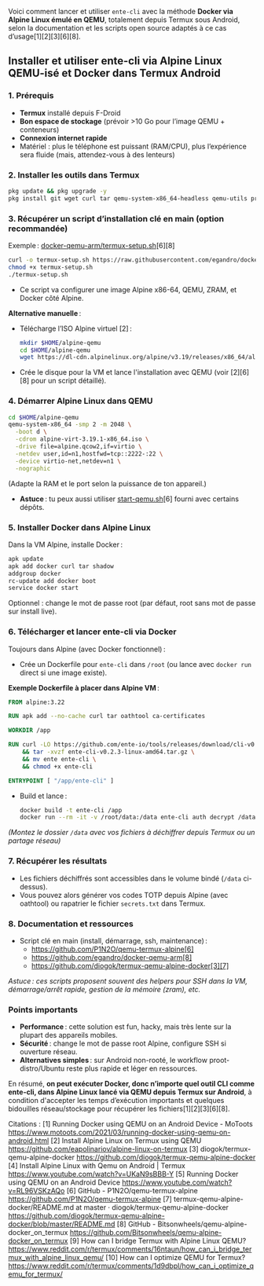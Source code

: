 Voici comment lancer et utiliser `ente-cli` avec la méthode **Docker via Alpine Linux émulé en QEMU**, totalement depuis Termux sous Android, selon la documentation et les scripts open source adaptés à ce cas d’usage[1][2][3][6][8].

## Installer et utiliser ente-cli via Alpine Linux QEMU-isé et Docker dans Termux Android

### 1. Prérequis

- **Termux** installé depuis F-Droid
- **Bon espace de stockage** (prévoir >10 Go pour l’image QEMU + conteneurs)
- **Connexion internet rapide**  
- Matériel : plus le téléphone est puissant (RAM/CPU), plus l’expérience sera fluide (mais, attendez-vous à des lenteurs)

### 2. Installer les outils dans Termux

```bash
pkg update && pkg upgrade -y
pkg install git wget curl tar qemu-system-x86_64-headless qemu-utils proot -y
```

### 3. Récupérer un script d’installation clé en main (option recommandée)

Exemple : [docker-qemu-arm/termux-setup.sh](https://github.com/egandro/docker-qemu-arm)[6][8]

```bash
curl -o termux-setup.sh https://raw.githubusercontent.com/egandro/docker-qemu-arm/master/termux-setup.sh
chmod +x termux-setup.sh
./termux-setup.sh
```
- Ce script va configurer une image Alpine x86-64, QEMU, ZRAM, et Docker côté Alpine.

**Alternative manuelle** :  
- Télécharge l’ISO Alpine virtuel [2] :  
  ```bash
  mkdir $HOME/alpine-qemu
  cd $HOME/alpine-qemu
  wget https://dl-cdn.alpinelinux.org/alpine/v3.19/releases/x86_64/alpine-virt-3.19.1-x86_64.iso
  ```

- Crée le disque pour la VM et lance l'installation avec QEMU (voir [2][6][8] pour un script détaillé).

### 4. Démarrer Alpine Linux dans QEMU

```bash
cd $HOME/alpine-qemu
qemu-system-x86_64 -smp 2 -m 2048 \
  -boot d \
  -cdrom alpine-virt-3.19.1-x86_64.iso \
  -drive file=alpine.qcow2,if=virtio \
  -netdev user,id=n1,hostfwd=tcp::2222-:22 \
  -device virtio-net,netdev=n1 \
  -nographic
```
(Adapte la RAM et le port selon la puissance de ton appareil.)

- **Astuce** : tu peux aussi utiliser [start-qemu.sh](https://github.com/P1N2O/qemu-termux-alpine/blob/main/start-qemu.sh)[6] fourni avec certains dépôts.

### 5. Installer Docker dans Alpine Linux

Dans la VM Alpine, installe Docker :

```sh
apk update
apk add docker curl tar shadow
addgroup docker
rc-update add docker boot
service docker start
```

Optionnel : change le mot de passe root (par défaut, root sans mot de passe sur install live).

### 6. Télécharger et lancer ente-cli via Docker

Toujours dans Alpine (avec Docker fonctionnel) :

- Crée un Dockerfile pour `ente-cli` dans `/root` (ou lance avec `docker run` direct si une image existe).

**Exemple Dockerfile à placer dans Alpine VM** :

```Dockerfile
FROM alpine:3.22

RUN apk add --no-cache curl tar oathtool ca-certificates

WORKDIR /app

RUN curl -LO https://github.com/ente-io/tools/releases/download/cli-v0.2.3/ente-cli-v0.2.3-linux-amd64.tar.gz \
    && tar -xvzf ente-cli-v0.2.3-linux-amd64.tar.gz \
    && mv ente ente-cli \
    && chmod +x ente-cli

ENTRYPOINT [ "/app/ente-cli" ]
```

- Build et lance :
  ```sh
  docker build -t ente-cli /app
  docker run --rm -it -v /root/data:/data ente-cli auth decrypt /data/ente-auth-codes-xxxx.txt /data/secrets.txt
  ```

*(Montez le dossier `/data` avec vos fichiers à déchiffrer depuis Termux ou un partage réseau)*

### 7. Récupérer les résultats

- Les fichiers déchiffrés sont accessibles dans le volume bindé (`/data` ci-dessus).  
- Vous pouvez alors générer vos codes TOTP depuis Alpine (avec oathtool) ou rapatrier le fichier `secrets.txt` dans Termux.

### 8. Documentation et ressources

- Script clé en main (install, démarrage, ssh, maintenance) :
  - https://github.com/P1N2O/qemu-termux-alpine[6]
  - https://github.com/egandro/docker-qemu-arm[8]
  - https://github.com/diogok/termux-qemu-alpine-docker[3][7]

*Astuce : ces scripts proposent souvent des helpers pour SSH dans la VM, démarrage/arrêt rapide, gestion de la mémoire (zram), etc.*

### Points importants

- **Performance** : cette solution est fun, hacky, mais très lente sur la plupart des appareils mobiles.
- **Sécurité** : change le mot de passe root Alpine, configure SSH si ouverture réseau.
- **Alternatives simples** : sur Android non-rooté, le workflow proot-distro/Ubuntu reste plus rapide et léger en ressources.

En résumé, **on peut exécuter Docker, donc n’importe quel outil CLI comme ente-cli, dans Alpine Linux lancé via QEMU depuis Termux sur Android**, à condition d'accepter les temps d’exécution importants et quelques bidouilles réseau/stockage pour récupérer les fichiers[1][2][3][6][8].

Citations :
[1] Running Docker using QEMU on an Android Device - MoToots https://www.motoots.com/2021/03/running-docker-using-qemu-on-android.html
[2] Install Alpine Linux on Termux using QEMU https://github.com/eapolinariov/alpine-linux-on-termux
[3] diogok/termux-qemu-alpine-docker https://github.com/diogok/termux-qemu-alpine-docker
[4] Install Alpine Linux with Qemu on Android | Termux https://www.youtube.com/watch?v=UKaN9sBBB-Y
[5] Running Docker using QEMU on an Android Device https://www.youtube.com/watch?v=RL96VSKzAQo
[6] GitHub - P1N2O/qemu-termux-alpine https://github.com/P1N2O/qemu-termux-alpine
[7] termux-qemu-alpine-docker/README.md at master · diogok/termux-qemu-alpine-docker https://github.com/diogok/termux-qemu-alpine-docker/blob/master/README.md
[8] GitHub - Bitsonwheels/qemu-alpine-docker_on_termux https://github.com/Bitsonwheels/qemu-alpine-docker_on_termux
[9] How can I bridge Termux with Alpine Linux QEMU? https://www.reddit.com/r/termux/comments/16ntaun/how_can_i_bridge_termux_with_alpine_linux_qemu/
[10] How can I optimize QEMU for Termux? https://www.reddit.com/r/termux/comments/1d9dbpl/how_can_i_optimize_qemu_for_termux/
